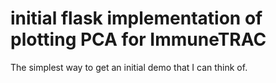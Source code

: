 # initial flask implementation of plotting PCA for ImmuneTRAC
The simplest way to get an initial demo that I can think of.
